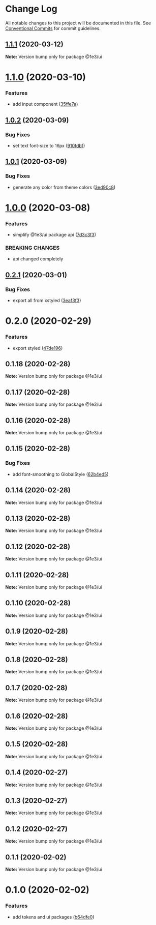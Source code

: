 # Change Log

All notable changes to this project will be documented in this file.
See [Conventional Commits](https://conventionalcommits.org) for commit guidelines.

## [1.1.1](https://github.com/1e3/ui/compare/@1e3/ui@1.1.0...@1e3/ui@1.1.1) (2020-03-12)

**Note:** Version bump only for package @1e3/ui

# [1.1.0](https://github.com/1e3/ui/compare/@1e3/ui@1.0.2...@1e3/ui@1.1.0) (2020-03-10)

### Features

- add input component ([35ffe7a](https://github.com/1e3/ui/commit/35ffe7a62494280f945ca1dcdd4b89583a49ff6e))

## [1.0.2](https://github.com/1e3/ui/compare/@1e3/ui@1.0.1...@1e3/ui@1.0.2) (2020-03-09)

### Bug Fixes

- set text font-size to 16px ([910fdb1](https://github.com/1e3/ui/commit/910fdb13ebb19ac7e5668781aadf10aa0cc7c9f0))

## [1.0.1](https://github.com/1e3/ui/compare/@1e3/ui@1.0.0...@1e3/ui@1.0.1) (2020-03-09)

### Bug Fixes

- generate any color from theme colors ([3ed90c8](https://github.com/1e3/ui/commit/3ed90c8864b536ee7a62e1fe7183f197f6fda0ef))

# [1.0.0](https://github.com/1e3/ui/compare/@1e3/ui@0.2.1...@1e3/ui@1.0.0) (2020-03-08)

### Features

- simplify @1e3/ui package api ([7d3c3f3](https://github.com/1e3/ui/commit/7d3c3f345afceff87f3c10331341b2a07a556e10))

### BREAKING CHANGES

- api changed completely

## [0.2.1](https://github.com/1e3/ui/compare/@1e3/ui@0.2.0...@1e3/ui@0.2.1) (2020-03-01)

### Bug Fixes

- export all from xstyled ([3eaf3f3](https://github.com/1e3/ui/commit/3eaf3f38036c254fa39b7dc88f5d332c2efe8e12))

# 0.2.0 (2020-02-29)

### Features

- export styled ([47de196](https://github.com/1e3/ui/commit/47de196159f3fd9c346618739ab6f9090fa85387))

## 0.1.18 (2020-02-28)

**Note:** Version bump only for package @1e3/ui

## 0.1.17 (2020-02-28)

**Note:** Version bump only for package @1e3/ui

## 0.1.16 (2020-02-28)

**Note:** Version bump only for package @1e3/ui

## 0.1.15 (2020-02-28)

### Bug Fixes

- add font-smoothing to GlobalStyle ([62b4ed5](https://github.com/1e3/ui/commit/62b4ed50bb83ee1f81625fc9694e159d61332335))

## 0.1.14 (2020-02-28)

**Note:** Version bump only for package @1e3/ui

## 0.1.13 (2020-02-28)

**Note:** Version bump only for package @1e3/ui

## 0.1.12 (2020-02-28)

**Note:** Version bump only for package @1e3/ui

## 0.1.11 (2020-02-28)

**Note:** Version bump only for package @1e3/ui

## 0.1.10 (2020-02-28)

**Note:** Version bump only for package @1e3/ui

## 0.1.9 (2020-02-28)

**Note:** Version bump only for package @1e3/ui

## 0.1.8 (2020-02-28)

**Note:** Version bump only for package @1e3/ui

## 0.1.7 (2020-02-28)

**Note:** Version bump only for package @1e3/ui

## 0.1.6 (2020-02-28)

**Note:** Version bump only for package @1e3/ui

## 0.1.5 (2020-02-28)

**Note:** Version bump only for package @1e3/ui

## 0.1.4 (2020-02-27)

**Note:** Version bump only for package @1e3/ui

## 0.1.3 (2020-02-27)

**Note:** Version bump only for package @1e3/ui

## 0.1.2 (2020-02-27)

**Note:** Version bump only for package @1e3/ui

## 0.1.1 (2020-02-02)

**Note:** Version bump only for package @1e3/ui

# 0.1.0 (2020-02-02)

### Features

- add tokens and ui packages ([b64dfe0](https://github.com/1e3/ui/commit/b64dfe046999ba6f6c65ca7160c5de4536f70e09))
